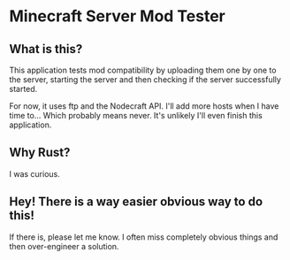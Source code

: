 # Minecraft Server Mod Tester

## What is this?

This application tests mod compatibility by uploading them one by one to the server, starting the server and then checking if the server successfully started.

For now, it uses ftp and the Nodecraft API. I'll add more hosts when I have time to... Which probably means never. It's unlikely I'll even finish this application.

## Why Rust?

I was curious.

## Hey! There is a way easier obvious way to do this!

If there is, please let me know. I often miss completely obvious things and then over-engineer a solution.
